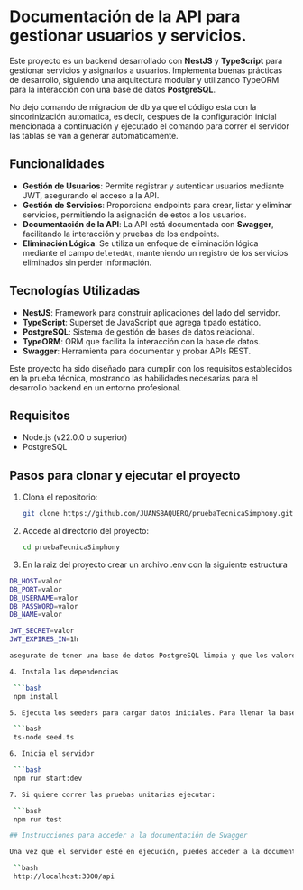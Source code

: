 # Documentación de la API para gestionar usuarios y servicios.

Este proyecto es un backend desarrollado con **NestJS** y **TypeScript** para gestionar servicios y asignarlos a usuarios. Implementa buenas prácticas de desarrollo, siguiendo una arquitectura modular y utilizando TypeORM para la interacción con una base de datos **PostgreSQL**.

No dejo comando de migracion de db ya que el código esta con la sincorinización automatica, es decir, despues de la configuración inicial mencionada a continuación y ejecutado el comando para correr el servidor las tablas se van a generar automaticamente.

## Funcionalidades

- **Gestión de Usuarios**: Permite registrar y autenticar usuarios mediante JWT, asegurando el acceso a la API.
- **Gestión de Servicios**: Proporciona endpoints para crear, listar y eliminar servicios, permitiendo la asignación de estos a los usuarios.
- **Documentación de la API**: La API está documentada con **Swagger**, facilitando la interacción y pruebas de los endpoints.
- **Eliminación Lógica**: Se utiliza un enfoque de eliminación lógica mediante el campo `deletedAt`, manteniendo un registro de los servicios eliminados sin perder información.

## Tecnologías Utilizadas

- **NestJS**: Framework para construir aplicaciones del lado del servidor.
- **TypeScript**: Superset de JavaScript que agrega tipado estático.
- **PostgreSQL**: Sistema de gestión de bases de datos relacional.
- **TypeORM**: ORM que facilita la interacción con la base de datos.
- **Swagger**: Herramienta para documentar y probar APIs REST.

Este proyecto ha sido diseñado para cumplir con los requisitos establecidos en la prueba técnica, mostrando las habilidades necesarias para el desarrollo backend en un entorno profesional.

## Requisitos

- Node.js (v22.0.0 o superior)
- PostgreSQL

## Pasos para clonar y ejecutar el proyecto

1. Clona el repositorio:

   ```bash
   git clone https://github.com/JUANSBAQUERO/pruebaTecnicaSimphony.git

2. Accede al directorio del proyecto:

   ```bash
   cd pruebaTecnicaSimphony

3. En la raiz del proyecto crear un archivo .env con la siguiente estructura

  ```bash
  DB_HOST=valor
  DB_PORT=valor
  DB_USERNAME=valor
  DB_PASSWORD=valor
  DB_NAME=valor

  JWT_SECRET=valor
  JWT_EXPIRES_IN=1h

asegurate de tener una base de datos PostgreSQL limpia y que los valores se ajusten a la configuración de la misma.

4. Instala las dependencias

   ```bash
   npm install 

5. Ejecuta los seeders para cargar datos iniciales. Para llenar la base de datos con datos iniciales, ejecuta el siguiente comando:

   ```bash
   ts-node seed.ts

6. Inicia el servidor

   ```bash
   npm run start:dev

7. Si quiere correr las pruebas unitarias ejecutar:

   ```bash
   npm run test

## Instrucciones para acceder a la documentación de Swagger

Una vez que el servidor esté en ejecución, puedes acceder a la documentación de Swagger en la siguiente URL:

   ``bash
   http://localhost:3000/api


